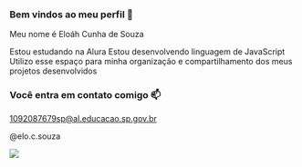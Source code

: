 ### Bem vindos ao meu perfil 🖤

Meu nome é Eloáh Cunha de Souza

Estou estudando na Alura
Estou desenvolvendo linguagem de JavaScript
Utilizo esse espaço para minha organização e compartilhamento dos meus projetos desenvolvidos

 ### Você entra em contato comigo 📫

 1092087679sp@al.educacao.sp.gov.br

 @elo.c.souza


![](https://media1.tenor.com/m/8iUexSCT_ykAAAAC/sunnyfication.gif)
